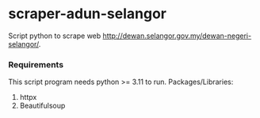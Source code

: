 # scraper-adun-selangor
Script python to scrape web http://dewan.selangor.gov.my/dewan-negeri-selangor/.

### Requirements
This script program needs python >= 3.11 to run. Packages/Libraries:

1. httpx
2. Beautifulsoup

